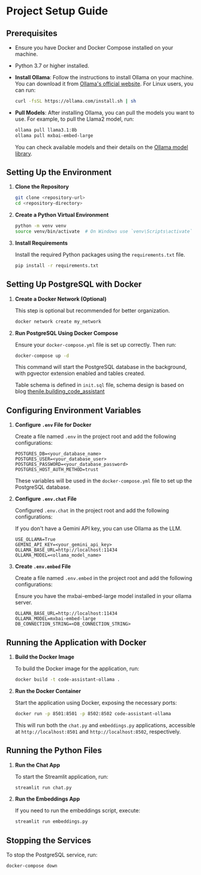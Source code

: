 # Project Setup Guide

## Prerequisites

- Ensure you have Docker and Docker Compose installed on your machine.
- Python 3.7 or higher installed.

- **Install Ollama**: Follow the instructions to install Ollama on your machine. You can download it from [Ollama's official website](https://ollama.com). For Linux users, you can run:
  ```bash
  curl -fsSL https://ollama.com/install.sh | sh
  ```
- **Pull Models**: After installing Ollama, you can pull the models you want to use. For example, to pull the Llama2 model, run:
  ```bash
  ollama pull llama3.1:8b
  ollama pull mxbai-embed-large
  ```
  You can check available models and their details on the [Ollama model library](https://ollama.ai/library).

## Setting Up the Environment

1. **Clone the Repository**

   ```bash
   git clone <repository-url>
   cd <repository-directory>
   ```

2. **Create a Python Virtual Environment**

   ```bash
   python -m venv venv
   source venv/bin/activate  # On Windows use `venv\Scripts\activate`
   ```

3. **Install Requirements**

   Install the required Python packages using the `requirements.txt` file.

   ```bash
   pip install -r requirements.txt
   ```

## Setting Up PostgreSQL with Docker

1. **Create a Docker Network (Optional)**

   This step is optional but recommended for better organization.

   ```bash
   docker network create my_network
   ```

2. **Run PostgreSQL Using Docker Compose**

   Ensure your `docker-compose.yml` file is set up correctly. Then run:

   ```bash
   docker-compose up -d
   ```

   This command will start the PostgreSQL database in the background, with pgvector extension enabled and tables created.

   Table schema is defined in `init.sql` file, schema design is based on blog [thenile.building_code_assistant](https://thenile.dev/blog/building_code_assistant)

## Configuring Environment Variables

1. **Configure `.env` File for Docker**

   Create a file named `.env` in the project root and add the following configurations:

   ```env
   POSTGRES_DB=<your_database_name>
   POSTGRES_USER=<your_database_user>
   POSTGRES_PASSWORD=<your_database_password>
   POSTGRES_HOST_AUTH_METHOD=trust
   ```

   These variables will be used in the `docker-compose.yml` file to set up the PostgreSQL database.

2. **Configure `.env.chat` File**

   Configured `.env.chat` in the project root and add the following configurations:

   If you don't have a Gemini API key, you can use Ollama as the LLM. 

   ```env
   USE_OLLAMA=True
   GEMINI_API_KEY=<your_gemini_api_key>
   OLLAMA_BASE_URL=http://localhost:11434
   OLLAMA_MODEL=<ollama_model_name>
   ```

3. **Create `.env.embed` File**

   Create a file named `.env.embed` in the project root and add the following configurations:

   Ensure you have the mxbai-embed-large model installed in your ollama server.

   ```env
   OLLAMA_BASE_URL=http://localhost:11434
   OLLAMA_MODEL=mxbai-embed-large
   DB_CONNECTION_STRING=<DB_CONNECTION_STRING>
   ```

## Running the Application with Docker

1. **Build the Docker Image**

   To build the Docker image for the application, run:

   ```bash
   docker build -t code-assistant-ollama .
   ```

2. **Run the Docker Container**

   Start the application using Docker, exposing the necessary ports:

   ```bash
   docker run -p 8501:8501 -p 8502:8502 code-assistant-ollama
   ```

   This will run both the `chat.py` and `embeddings.py` applications, accessible at `http://localhost:8501` and `http://localhost:8502`, respectively.

## Running the Python Files

1. **Run the Chat App**

   To start the Streamlit application, run:

   ```bash
   streamlit run chat.py
   ```

2. **Run the Embeddings App**

   If you need to run the embeddings script, execute:

   ```bash
   streamlit run embeddings.py
   ```

## Stopping the Services

To stop the PostgreSQL service, run:
```bash
docker-compose down
```

